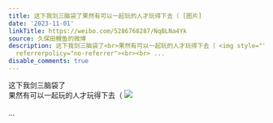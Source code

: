 ```yaml
---
title: 这下我剑三脑袋了果然有可以一起玩的人才玩得下去（ [图片]
date: '2023-11-01'
linkTitle: https://weibo.com/5286768287/NqBLNa4Yk
source: 久保田鲤鱼的微博
description: 这下我剑三脑袋了<br>果然有可以一起玩的人才玩得下去（ <img style="" src="https://tvax2.sinaimg.cn/large/005LMJWfgy1hjg1p36ha3g305k04l42p.gif"
  referrerpolicy="no-referrer"><br><br> ...
disable_comments: true
---
```

这下我剑三脑袋了<br>果然有可以一起玩的人才玩得下去（ <img style="" src="https://tvax2.sinaimg.cn/large/005LMJWfgy1hjg1p36ha3g305k04l42p.gif" referrerpolicy="no-referrer"><br><br> ...